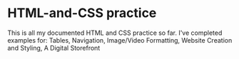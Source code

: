 # HTML-and-CSS practice

This is all my documented HTML and CSS practice so far.
I've completed examples for:
Tables,
Navigation,
Image/Video Formatting,
Website Creation and Styling,
A Digital Storefront
